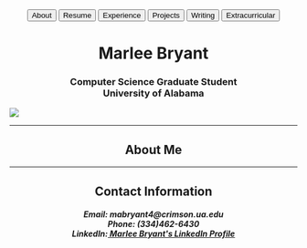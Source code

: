 <html>
  <body>
   <style>
    .button {
      font-size: 30px;
    }
   </style>
    <div class="btn-group" align="center">
      <a href="about.html"><button>About</button></a>
      <a href="resume.html"><button>Resume</button></a>
      <a href="experience.html"><button>Experience</button></a>
      <a href="projects.html"><button>Projects</button></a>
      <a href="writing.html"><button>Writing</button></a>
      <a href="extra.html"><button>Extracurricular</button></a>
    </div>
    <h1 style="text-align:center">Marlee Bryant</h1>
    <h3 style="text-align:center">Computer Science Graduate Student<br>
      University of Alabama<br></h3>
    <img src="https://mabryant4.github.io/profile.jpg.JPG" style="text-align:center">
    <hr>
    <h2 style="text-align:center">About Me</h2>
    <hr>
    <h2 style="text-align:center">Contact Information</h2>
    <h5 style="text-align:center"><b>Email:</b> mabryant4@crimson.ua.edu <br>
    <b>Phone:</b> (334)462-6430 <br>
    <b>LinkedIn:</b><a href="https://www.linkedin.com/in/marlee-bryant"> Marlee Bryant's LinkedIn Profile</a></h5>
  </body>
</html>
